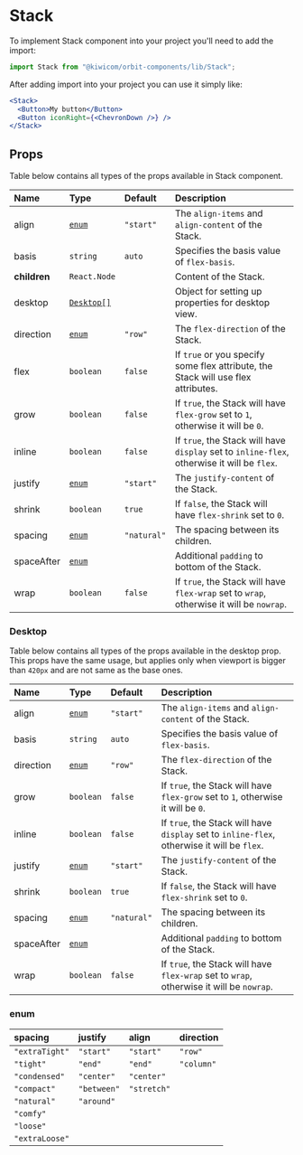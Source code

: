 # Stack
To implement Stack component into your project you'll need to add the import:
```jsx
import Stack from "@kiwicom/orbit-components/lib/Stack";
```
After adding import into your project you can use it simply like:
```jsx
<Stack>
  <Button>My button</Button>
  <Button iconRight={<ChevronDown />} />
</Stack>
```
## Props
Table below contains all types of the props available in Stack component.

| Name          | Type                        | Default      | Description                      |
| :------------ | :-------------------------- | :----------- | :------------------------------- |
| align         | [`enum`](#enum)             | `"start"`    | The `align-items` and `align-content` of the Stack.
| basis         | `string`                    | `auto`       | Specifies the basis value of `flex-basis`.
| **children**  | `React.Node`                |              | Content of the Stack.
| desktop       | [`Desktop[]`](#desktop)     |              | Object for setting up properties for desktop view.
| direction     | [`enum`](#enum)             | `"row"`      | The `flex-direction` of the Stack.
| flex          | `boolean`                   | `false`      | If `true` or you specify some flex attribute, the Stack will use flex attributes.
| grow          | `boolean`                   | `false`      | If `true`, the Stack will have `flex-grow` set to `1`, otherwise it will be `0`.
| inline        | `boolean`                   | `false`      | If `true`, the Stack will have `display` set to `inline-flex`, otherwise it will be `flex`.
| justify       | [`enum`](#enum)             | `"start"`    | The `justify-content` of the Stack.
| shrink        | `boolean`                   | `true`       | If `false`, the Stack will have `flex-shrink` set to `0`.
| spacing       | [`enum`](#enum)             | `"natural"`  | The spacing between its children.
| spaceAfter    | [`enum`](#enum)             |              | Additional `padding` to bottom of the Stack.
| wrap          | `boolean`                   | `false`      | If `true`, the Stack will have `flex-wrap` set to `wrap`, otherwise it will be `nowrap`.

### Desktop
Table below contains all types of the props available in the desktop prop.
This props have the same usage, but applies only when viewport is bigger than `420px` and are not same as the base ones.

| Name          | Type                        | Default      | Description                      |
| :------------ | :-------------------------- | :----------- | :------------------------------- |
| align         | [`enum`](#enum)             | `"start"`    | The `align-items` and `align-content` of the Stack.
| basis         | `string`                    | `auto`       | Specifies the basis value of `flex-basis`.
| direction     | [`enum`](#enum)             | `"row"`      | The `flex-direction` of the Stack.
| grow          | `boolean`                   | `false`      | If `true`, the Stack will have `flex-grow` set to `1`, otherwise it will be `0`.
| inline        | `boolean`                   | `false`      | If `true`, the Stack will have `display` set to `inline-flex`, otherwise it will be `flex`.
| justify       | [`enum`](#enum)             | `"start"`    | The `justify-content` of the Stack.
| shrink        | `boolean`                   | `true`       | If `false`, the Stack will have `flex-shrink` set to `0`.
| spacing       | [`enum`](#enum)             | `"natural"`  | The spacing between its children.
| spaceAfter    | [`enum`](#enum)             |              | Additional `padding` to bottom of the Stack.
| wrap          | `boolean`                   | `false`      | If `true`, the Stack will have `flex-wrap` set to `wrap`, otherwise it will be `nowrap`.

### enum
| spacing         | justify     | align       | direction   |
| :-------------- | :---------- | :---------- | :---------- |
| `"extraTight"`  | `"start"`   | `"start"`   | `"row"`     |
| `"tight"`       | `"end"`     | `"end"`     | `"column"`  |
| `"condensed"`   | `"center"`  | `"center"`  |
| `"compact"`     | `"between"` | `"stretch"`
| `"natural"`     | `"around"`
| `"comfy"`       |
| `"loose"`       |
| `"extraLoose"`  |
